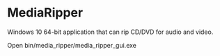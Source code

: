 # MediaRipper

Windows 10 64-bit application that can rip CD/DVD for audio and video.

Open bin/media_ripper/media_ripper_gui.exe
